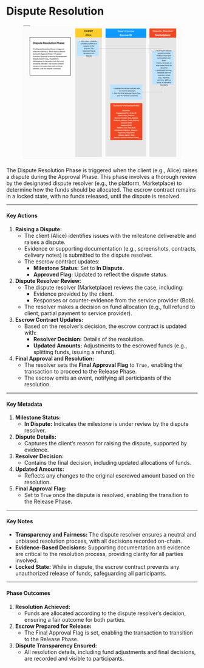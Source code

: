 # Dispute Resolution

<figure><img src="../../../.gitbook/assets/dispute_resolution.png" alt=""><figcaption></figcaption></figure>

The Dispute Resolution Phase is triggered when the client (e.g., Alice) raises a dispute during the Approval Phase. This phase involves a thorough review by the designated dispute resolver (e.g., the platform, Marketplace) to determine how the funds should be allocated. The escrow contract remains in a locked state, with no funds released, until the dispute is resolved.

***

#### **Key Actions**

1. **Raising a Dispute:**
   * The client (Alice) identifies issues with the milestone deliverable and raises a dispute.
   * Evidence or supporting documentation (e.g., screenshots, contracts, delivery notes) is submitted to the dispute resolver.
   * The escrow contract updates:
     * **Milestone Status:** Set to **In Dispute.**
     * **Approved Flag:** Updated to reflect the dispute status.
2. **Dispute Resolver Review:**
   * The dispute resolver (Marketplace) reviews the case, including:
     * Evidence provided by the client.
     * Responses or counter-evidence from the service provider (Bob).
   * The resolver makes a decision on fund allocation (e.g., full refund to client, partial payment to service provider).
3. **Escrow Contract Updates:**
   * Based on the resolver’s decision, the escrow contract is updated with:
     * **Resolver Decision:** Details of the resolution.
     * **Updated Amounts:** Adjustments to the escrowed funds (e.g., splitting funds, issuing a refund).
4. **Final Approval and Resolution:**
   * The resolver sets the **Final Approval Flag** to `True,` enabling the transaction to proceed to the Release Phase.
   * The escrow emits an event, notifying all participants of the resolution.

***

#### **Key Metadata**

1. **Milestone Status:**
   * **In Dispute:** Indicates the milestone is under review by the dispute resolver.
2. **Dispute Details:**
   * Captures the client’s reason for raising the dispute, supported by evidence.
3. **Resolver Decision:**
   * Contains the final decision, including updated allocations of funds.
4. **Updated Amounts:**
   * Reflects any changes to the original escrowed amount based on the resolution.
5. **Final Approval Flag:**
   * Set to `True` once the dispute is resolved, enabling the transition to the Release Phase.

***

#### **Key Notes**

* **Transparency and Fairness:** The dispute resolver ensures a neutral and unbiased resolution process, with all decisions recorded on-chain.
* **Evidence-Based Decisions:** Supporting documentation and evidence are critical to the resolution process, providing clarity for all parties involved.
* **Locked State:** While in dispute, the escrow contract prevents any unauthorized release of funds, safeguarding all participants.

***

#### **Phase Outcomes**

1. **Resolution Achieved:**
   * Funds are allocated according to the dispute resolver’s decision, ensuring a fair outcome for both parties.
2. **Escrow Prepared for Release:**
   * The Final Approval Flag is set, enabling the transaction to transition to the Release Phase.
3. **Dispute Transparency Ensured:**
   * All resolution details, including fund adjustments and final decisions, are recorded and visible to participants.
